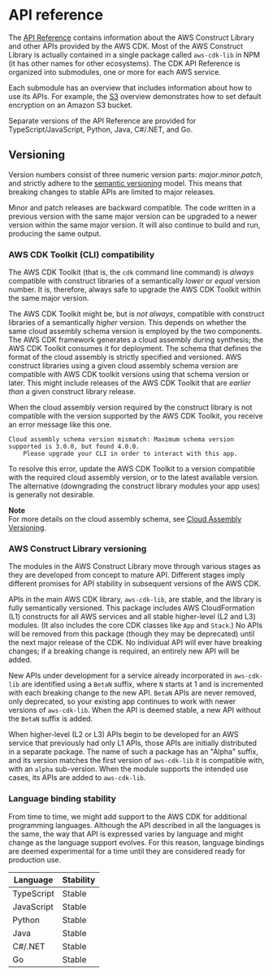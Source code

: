 # API reference<a name="reference"></a>

The [API Reference](https://docs.aws.amazon.com/cdk/api/v2) contains information about the AWS Construct Library and other APIs provided by the AWS CDK\. Most of the AWS Construct Library is actually contained in a single package called `aws-cdk-lib` in NPM \(it has other names for other ecosystems\)\. The CDK API Reference is organized into submodules, one or more for each AWS service\.

Each submodule has an overview that includes information about how to use its APIs\. For example, the [S3](https://docs.aws.amazon.com/cdk/api/v2/docs/aws-cdk-lib.aws_s3-readme.html) overview demonstrates how to set default encryption on an Amazon S3 bucket\.

Separate versions of the API Reference are provided for TypeScript/JavaScript, Python, Java, C\#/\.NET, and Go\.

## Versioning<a name="versioning"></a>

Version numbers consist of three numeric version parts: *major*\.*minor*\.*patch*, and strictly adhere to the [semantic versioning](https://semver.org) model\. This means that breaking changes to stable APIs are limited to major releases\.

Minor and patch releases are backward compatible\. The code written in a previous version with the same major version can be upgraded to a newer version within the same major version\. It will also continue to build and run, producing the same output\. 

### AWS CDK Toolkit \(CLI\) compatibility<a name="cdk_toolkit_versioning"></a>

The AWS CDK Toolkit \(that is, the `cdk` command line command\) is *always* compatible with construct libraries of a semantically *lower* or *equal* version number\. It is, therefore, always safe to upgrade the AWS CDK Toolkit within the same major version\. 

The AWS CDK Toolkit might be, but is *not always*, compatible with construct libraries of a semantically *higher* version\. This depends on whether the same cloud assembly schema version is employed by the two components\. The AWS CDK framework generates a cloud assembly during synthesis; the AWS CDK Toolkit consumes it for deployment\. The schema that defines the format of the cloud assembly is strictly specified and versioned\. AWS construct libraries using a given cloud assembly schema version are compatible with AWS CDK toolkit versions using that schema version or later\. This might include releases of the AWS CDK Toolkit that are *earlier than* a given construct library release\.

When the cloud assembly version required by the construct library is not compatible with the version supported by the AWS CDK Toolkit, you receive an error message like this one\.

```
Cloud assembly schema version mismatch: Maximum schema version supported is 3.0.0, but found 4.0.0.
    Please upgrade your CLI in order to interact with this app.
```

To resolve this error, update the AWS CDK Toolkit to a version compatible with the required cloud assembly version, or to the latest available version\. The alternative \(downgrading the construct library modules your app uses\) is generally not desirable\.

**Note**  
For more details on the cloud assembly schema, see [Cloud Assembly Versioning](https://github.com/aws/aws-cdk/tree/master/packages/%40aws-cdk/cloud-assembly-schema#versioning)\.

### AWS Construct Library versioning<a name="aws_construct_lib_stability"></a>

The modules in the AWS Construct Library move through various stages as they are developed from concept to mature API\. Different stages imply different promises for API stability in subsequent versions of the AWS CDK\.

APIs in the main AWS CDK library, `aws-cdk-lib`, are stable, and the library is fully semantically versioned\. This package includes AWS CloudFormation \(L1\) constructs for all AWS services and all stable higher\-level \(L2 and L3\) modules\. \(It also includes the core CDK classes like `App` and `Stack`\.\) No APIs will be removed from this package \(though they may be deprecated\) until the next major release of the CDK\. No individual API will ever have breaking changes; if a breaking change is required, an entirely new API will be added\.

New APIs under development for a service already incorporated in `aws-cdk-lib` are identified using a `BetaN` suffix, where `N` starts at 1 and is incremented with each breaking change to the new API\. `BetaN` APIs are never removed, only deprecated, so your existing app continues to work with newer versions of `aws-cdk-lib`\. When the API is deemed stable, a new API without the `BetaN` suffix is added\.

When higher\-level \(L2 or L3\) APIs begin to be developed for an AWS service that previously had only L1 APIs, those APIs are initially distributed in a separate package\. The name of such a package has an "Alpha" suffix, and its version matches the first version of `aws-cdk-lib` it is compatible with, with an `alpha` sub\-version\. When the module supports the intended use cases, its APIs are added to `aws-cdk-lib`\.

### Language binding stability<a name="aws_construct_lib_versioning_binding"></a>

From time to time, we might add support to the AWS CDK for additional programming languages\. Although the API described in all the languages is the same, the way that API is expressed varies by language and might change as the language support evolves\. For this reason, language bindings are deemed experimental for a time until they are considered ready for production use\.


| Language | Stability | 
| --- |--- |
| TypeScript | Stable | 
| JavaScript | Stable | 
| Python | Stable | 
| Java | Stable | 
| C\#/\.NET | Stable | 
| Go | Stable | 